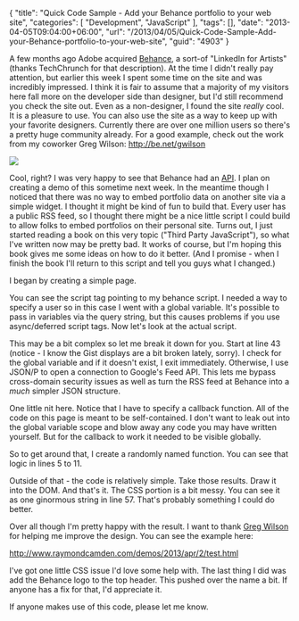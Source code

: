{
	"title": "Quick Code Sample - Add your Behance portfolio to your web site",
	"categories": [
		"Development",
		"JavaScript"
	],
	"tags": [],
	"date": "2013-04-05T09:04:00+06:00",
	"url": "/2013/04/05/Quick-Code-Sample-Add-your-Behance-portfolio-to-your-web-site",
	"guid": "4903"
}

A few months ago Adobe acquired <a href="http://www.behance.net">Behance</a>, a sort-of "LinkedIn for Artists" (thanks TechChrunch for that description). At the time I didn't really pay attention, but earlier this week I spent some time on the site and was incredibly impressed. I think it is fair to assume that a majority of my visitors here fall more on the developer side than designer, but I'd still recommend you check the site out. Even as a non-designer, I found the site <i>really</i> cool. It is a pleasure to use. You can also use the site as a way to keep up with your favorite designers. Currently there are over one million users so there's a pretty huge community already. For a good example, check out the work from my coworker Greg Wilson: <a href="http://be.net/gwilson">http://be.net/gwilson</a>
<!--more-->
<img src="http://static.raymondcamden.com/images/Screen Shot 2013-04-05 at 8.09.10 AM.png" />

Cool, right? I was very happy to see that Behance had an <a href="http://www.behance.net/dev">API</a>. I plan on creating a demo of this sometime next week. In the meantime though I noticed that there was no way to embed portfolio data on another site via a simple widget. I thought it might be kind of fun to build that. Every user has a public RSS feed, so I thought there might be a nice little script I could build to allow folks to embed portfolios on their personal site. Turns out, I just started reading a book on this very topic ("Third Party JavaScript"), so what I've written now may be pretty bad. It works of course, but I'm hoping this book gives me some ideas on how to do it better. (And I promise - when I finish the book I'll return to this script and tell you guys what I changed.) 

I began by creating a simple page. 

<script src="https://gist.github.com/cfjedimaster/5319111.js"></script>

You can see the script tag pointing to my behance script. I needed a way to specify a user so in this case I went with a global variable. It's possible to pass in variables via the query string, but this causes problems if you use async/deferred script tags. Now let's look at the actual script.

<script src="https://gist.github.com/cfjedimaster/5319115.js"></script>

This may be a bit complex so let me break it down for you. Start at line 43 (notice - I know the Gist displays are a bit broken lately, sorry). I check for the global variable and if it doesn't exist, I exit immediately. Otherwise, I use JSON/P to open a connection to Google's Feed API. This lets me bypass cross-domain security issues as well as turn the RSS feed at Behance into a <i>much</i> simpler JSON structure. 

One little nit here. Notice that I have to specify a callback function. All of the code on this page is meant to be self-contained. I don't want to leak out into the global variable scope and blow away any code you may have written yourself. But for the callback to work it needed to be visible globally.

So to get around that, I create a randomly named function. You can see that logic in lines 5 to 11. 

Outside of that - the code is relatively simple. Take those results. Draw it into the DOM. And that's it. The CSS portion is a bit messy. You can see it as one ginormous string in line 57. That's probably something I could do better. 

Over all though I'm pretty happy with the result. I want to thank <a href="http://gregsramblings.com/">Greg Wilson</a> for helping me improve the design. You can see the example here:

<a href="http://www.raymondcamden.com/demos/2013/apr/2/test.html">http://www.raymondcamden.com/demos/2013/apr/2/test.html</a>

I've got one little CSS issue I'd love some help with. The last thing I did was add the Behance logo to the top header. This pushed over the name a bit. If anyone has a fix for that, I'd appreciate it.

If anyone makes use of this code, please let me know.